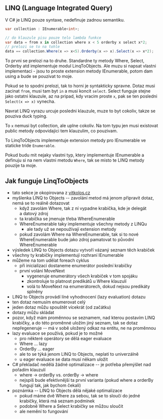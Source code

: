 ## LINQ (Language Integrated Query)

V C# je LINQ pouze syntaxe, nedefinuje zadnou semantiku.

```c#
var collection : IEnumerable<int>;

// do klauzule pisu pouze telo lambda funkce
var data = from x in collection where x < 5 orderby x select x*2;
// prelozi se to na tohle
data == collection.Where(x => x<5).Orderby(x => x).Select(x => x*2);
```

To prvni se prelozi na to druhe. Standardne ty metody Where, Select, Orderby atd implementuje modul LinqToObjects. Ale muzu si napsat vlastni implementaci - jsou to proste extension metody IEnumerable, potom dam using a bude se pouzivat to moje.

Pokud se to spodni prelozi, tak to horni je syntakticky spravne. Dotaz musi zacinat `from`, musi tam byt `in` a musi koncit `select`. Select funguje stejne jako ostatni klauzule, az na pripad, kdy vracim proste `x`, pak se ten posledni `Select(x => x)` vynecha.

Navrat LINQ vyrazu urcuje posledni klauzule, muze to byt cokoliv, takze se pouziva duck typing.

To `x` nemusi byt collection, ale uplne cokoliv. Na tom typu jen musi existovat public metody odpovidajici tem klauzulim, co pouzivam.

To LinqToObjects implementuje extension metody pro IEnumerable ve staticke tride `Enumerable`.

Pokud budu mit nejaky vlastni typ, ktery implementuje IEnumerable a definuju si na nem vlastni metodu `Where`, tak se misto te LINQ metody pouzije ta moje.

## Jak funguje LinqToObjects

- tato sekce je okopirovana z [vitkolos.cz](https://www.vitkolos.cz/node/view/notes-ipp/main/semestr4/pokrocile-programovani-c-sharp/prednaska.md)
- myšlenka LINQ to Objects -- zavolání metod má jenom připravit
  dotaz, nemá se to reálně dotazovat
  - když zavolám Where, tak z ní vypadne krabička, kde je
    delegát a datový zdroj
  - ta krabička se jmenuje třeba WhereEnumerable
  - WhereEnumerable taky implementuje všechny metody z LINQu
    - ale tady už se nepoužívají extension metody
  - pokud zavolám Where na WhereEnumerable, tak si to nové
    WhereEnumerable bude jako zdroj pamatovat to původní
    WhereEnumerable
- výsledek LINQ to Objects dotazu vytvoří vázaný seznam těch
  krabiček
- všechny ty krabičky implementují rozhraní IEnumerable
- můžeme na tom udělat foreach cyklus
  - při inicializaci dostaneme enumerátor poslední krabičky
  - první volání MoveNext
    - vygeneruje enumerátory všech krabiček v tom spojáku
    - zkontroluje to platnost predikátů u Where klauzulí
    - volá to MoveNext na enumerátorech, dokud nejsou
      predikáty splněny
- LINQ to Objects provádí líné vyhodnocení (lazy evaluation)
  dotazu
- ten dotaz nemusím enumerovat celý
- jeden dotaz můžu spouštět vícekrát (od začátku)
- dotazy můžu skládat
- pozor, když mám proměnnou se seznamem, nad kterou postavím LINQ
  krabičky, a do této proměnné uložím jiný seznam, tak se dotaz
  nepřegeneruje -- má v sobě uložený odkaz na entitu, ne na
  proměnnou
- lazy evaluace se používá, pokud je to možné
  - pro některé operátory se dělá eager evaluace
  - Where ... lazy
  - OrderBy ... eager
  - ale to se týká jenom LINQ to Objects, neplatí to univerzálně
  - u eager evaluace se data musí někam uložit
- C# překladač nedělá žádné optimalizace -- je potřeba přemýšlet
  nad pořadím klauzulí
  - where → orderBy vs. orderBy → where
  - nejspíš bude efektivnější ta první varianta (pokud where
    a orderBy fungují tak, jak bychom čekali)
- poznámka -- LINQ to Objects dělá nějaké optimalizace
  - pokud máme dvě Where za sebou, tak se to sloučí do jedné
    krabičky, která má seznam podmínek
  - podobně Where a Select krabičky se můžou sloučit
  - ale nemění to fungování
